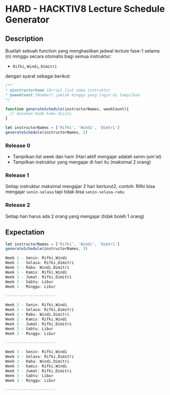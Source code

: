 # HARD - HACKTIV8 Lecture Schedule Generator

## Description
Buatlah sebuah function yang menghasilkan jadwal lecture fase-1 selama (n) minggu secara otomatis bagi semua instruktur:
  - `Rifki`, `Windi`, `Dimitri`

dengan syarat sebagai berikut:

```javascript
/**
* @instructorName {Array} list nama instruktur
* @weekCount {Number} jumlah minggu yang ingin di tampilkan
*/

function generateSchedule(instructorNames, weekCount){
  // masukan kode kamu disini
}

let instructorNames = ['Rifki', 'Windi', 'Dimtri']
generateSchedule(instructorNames, 2)
```


### Release 0
- Tampilkan list week dan harir (Hari aktif mengajar adalah senin-jum'at)
- Tampilkan instruktur yang mengajar di hari itu (maksimal 2 orang)

### Release 1  
Setiap instruktur maksimal mengajar 2 hari berturut2, contoh: Rifki bisa mengajar `senin-selasa` tapi tidak bisa `senin-selasa-rabu`

### Release 2
Setiap hari harus ada 2 orang yang mengajar (tidak boleh 1 orang)

## Expectation

```javascript
let instructorNames = ['Rifki', 'Windi', 'Dimtri']
generateSchedule(instructorNames, 3)
```

```javascript
Week 1 - Senin: Rifki,Windi
Week 1 - Selasa: Rifki,Dimitri
Week 1 - Rabu: Windi,Dimitri
Week 1 - Kamis: Rifki,Windi
Week 1 - Jumat: Rifki,Dimitri
Week 1 - Sabtu: Libur
Week 1 - Minggu: Libur

----------------------

Week 2 - Senin: Rifki,Windi
Week 2 - Selasa: Rifki,Dimitri
Week 2 - Rabu: Windi,Dimitri
Week 2 - Kamis: Rifki,Windi
Week 2 - Jumat: Rifki,Dimitri
Week 2 - Sabtu: Libur
Week 2 - Minggu: Libur

----------------------

Week 3 - Senin: Rifki,Windi
Week 3 - Selasa: Rifki,Dimitri
Week 3 - Rabu: Windi,Dimitri
Week 3 - Kamis: Rifki,Windi
Week 3 - Jumat: Rifki,Dimitri
Week 3 - Sabtu: Libur
Week 3 - Minggu: Libur

----------------------

```